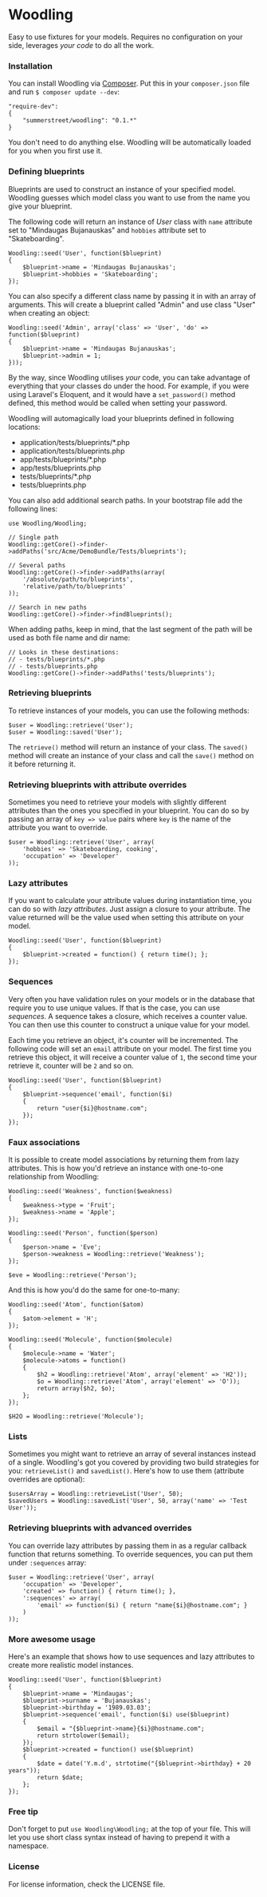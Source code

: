 # Woodling

Easy to use fixtures for your models. Requires no configuration on your side, leverages _your code_ to do all the work.

### Installation

You can install Woodling via [Composer](http://getcomposer.org/). Put this in your `composer.json` file and run `$ composer update --dev`:

```
"require-dev":
{
	"summerstreet/woodling": "0.1.*"
}
```

You don't need to do anything else. Woodling will be automatically loaded for you when you first use it.

### Defining blueprints

Blueprints are used to construct an instance of your specified model. Woodling guesses which model class you want to use from the name you give your blueprint.

The following code will return an instance of _User_ class with `name` attribute set to "Mindaugas Bujanauskas" and `hobbies` attribute set to "Skateboarding".

```
Woodling::seed('User', function($blueprint)
{
	$blueprint->name = 'Mindaugas Bujanauskas';
	$blueprint->hobbies = 'Skateboarding';
});
```

You can also specify a different class name by passing it in with an array of arguments. This will create a blueprint called "Admin" and use class "User" when creating an object:

```
Woodling::seed('Admin', array('class' => 'User', 'do' => function($blueprint)
{
	$blueprint->name = 'Mindaugas Bujanauskas';
	$blueprint->admin = 1;
}));
```

By the way, since Woodling utilises _your_ code, you can take advantage of everything that your classes do under the hood. For example, if you were using Laravel's Eloquent, and it would have a `set_password()` method defined, this method would be called when setting your password.

Woodling will automagically load your blueprints defined in following locations:

* application/tests/blueprints/*.php
* application/tests/blueprints.php
* app/tests/blueprints/*.php
* app/tests/blueprints.php
* tests/blueprints/*.php
* tests/blueprints.php

You can also add additional search paths. In your bootstrap file add the following lines:

```
use Woodling/Woodling;

// Single path
Woodling::getCore()->finder->addPaths('src/Acme/DemoBundle/Tests/blueprints');

// Several paths
Woodling::getCore()->finder->addPaths(array(
	'/absolute/path/to/blueprints',
	'relative/path/to/blueprints'
));

// Search in new paths
Woodling::getCore()->finder->findBlueprints();
```

When adding paths, keep in mind, that the last segment of the path will be used as both file name and dir name:

```
// Looks in these destinations:
// - tests/blueprints/*.php
// - tests/blueprints.php
Woodling::getCore()->finder->addPaths('tests/blueprints');
```

### Retrieving blueprints

To retrieve instances of your models, you can use the following methods:

```
$user = Woodling::retrieve('User');
$user = Woodling::saved('User');
```

The `retrieve()` method will return an instance of your class. The `saved()` method will create an instance of your class and call the `save()` method on it before returning it.

### Retrieving blueprints with attribute overrides

Sometimes you need to retrieve your models with slightly different attributes than the ones you specified in your blueprint. You can do so by passing an array of `key => value` pairs where `key` is the name of the attribute you want to override.

```
$user = Woodling::retrieve('User', array(
	'hobbies' => 'Skateboarding, cooking',
	'occupation' => 'Developer'
));
```

### Lazy attributes

If you want to calculate your attribute values during instantiation time, you can do so with _lazy attributes_. Just assign a closure to your attribute. The value returned will be the value used when setting this attribute on your model.

```
Woodling::seed('User', function($blueprint)
{
	$blueprint->created = function() { return time(); };
});
```

### Sequences

Very often you have validation rules on your models or in the database that require you to use unique values. If that is the case, you can use _sequences_. A sequence takes a closure, which receives a counter value. You can then use this counter to construct a unique value for your model.

Each time you retrieve an object, it's counter will be incremented. The following code will set an `email` attribute on your model. The first time you retrieve this object, it will receive a counter value of `1`, the second time your retrieve it, counter will be `2` and so on.

```
Woodling::seed('User', function($blueprint)
{
	$blueprint->sequence('email', function($i)
	{
		return "user{$i}@hostname.com";
	});
});
```

### Faux associations

It is possible to create model associations by returning them from lazy attributes. This is how you'd retrieve an instance with one-to-one relationship from Woodling:

```
Woodling::seed('Weakness', function($weakness)
{
    $weakness->type = 'Fruit';
    $weakness->name = 'Apple';
});

Woodling::seed('Person', function($person)
{
    $person->name = 'Eve';
    $person->weakness = Woodling::retrieve('Weakness');
});

$eve = Woodling::retrieve('Person');
```

And this is how you'd do the same for one-to-many:


```
Woodling::seed('Atom', function($atom)
{
    $atom->element = 'H';
});

Woodling::seed('Molecule', function($molecule)
{
    $molecule->name = 'Water';
    $molecule->atoms = function()
    {
        $h2 = Woodling::retrieve('Atom', array('element' => 'H2'));
        $o = Woodling::retrieve('Atom', array('element' => 'O'));
        return array($h2, $o);
    };
});

$H2O = Woodling::retrieve('Molecule');
```

### Lists

Sometimes you might want to retrieve an array of several instances instead of a single. Woodling's got you covered by providing two build strategies for you: `retrieveList()` and `savedList()`. Here's how to use them (attribute overrides are optional):

```
$usersArray = Woodling::retrieveList('User', 50);
$savedUsers = Woodling::savedList('User', 50, array('name' => 'Test User'));
```

### Retrieving blueprints with advanced overrides

You can override lazy attributes by passing them in as a regular callback function that returns something. To override sequences, you can put them under `:sequences` array:

```
$user = Woodling::retrieve('User', array(
	'occupation' => 'Developer',
	'created' => function() { return time(); },
	':sequences' => array(
		'email' => function($i) { return "name{$i}@hostname.com"; }
	)
));
```

### More awesome usage

Here's an example that shows how to use sequences and lazy attributes to create more realistic model instances.

```
Woodling::seed('User', function($blueprint)
{
	$blueprint->name = 'Mindaugas';
	$blueprint->surname = 'Bujanauskas';
	$blueprint->birthday = '1989.03.03';
	$blueprint->sequence('email', function($i) use($blueprint)
	{
		$email = "{$blueprint->name}{$i}@hostname.com";
		return strtolower($email);
	});
	$blueprint->created = function() use($blueprint)
	{
		$date = date('Y.m.d', strtotime("{$blueprint->birthday} + 20 years"));
		return $date;
	};
});
```

### Free tip

Don't forget to put `use Woodling\Woodling;` at the top of your file. This will let you use short class syntax instead of having to prepend it with a namespace.

### License

For license information, check the LICENSE file.
